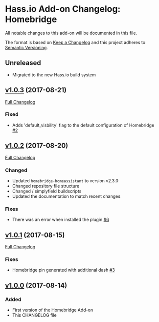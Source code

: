 # Hass.io Add-on Changelog: Homebridge

All notable changes to this add-on will be documented in this file.

The format is based on [Keep a Changelog](http://keepachangelog.com/en/1.0.0/)
and this project adheres to [Semantic Versioning](http://semver.org/spec/v2.0.0.html).

## Unreleased

- Migrated to the new Hass.io build system

## [v1.0.3](https://github.com/hassio-addons/addon-homebridge/tree/v1.0.3) (2017-08-21)
[Full Changelog](https://github.com/hassio-addons/addon-homebridge/compare/v1.0.2...v1.0.3)
### Fixed
- Adds 'default_visbility' flag to the default configuration of Homebridge [#2](https://github.com/hassio-addons/addon-homebridge/issues/2)

## [v1.0.2](https://github.com/hassio-addons/addon-homebridge/tree/v1.0.2) (2017-08-20)
[Full Changelog](https://github.com/hassio-addons/addon-homebridge/compare/v1.0.1...v1.0.2)
### Changed
- Updated `homebridge-homeassistant` to version v2.3.0
- Changed repository file structure
- Changed / simplyfield buildscripts
- Updated the documentation to match recent changes
### Fixes
- There was an error when installed the plugin [#6](https://github.com/hassio-addons/repository/issues/6)

## [v1.0.1](https://github.com/hassio-addons/addon-homebridge/tree/v1.0.1) (2017-08-15)
[Full Changelog](https://github.com/hassio-addons/addon-homebridge/compare/v1.0.0...v1.0.1)
### Fixes
- Homebridge pin generated with additional dash [#3](https://github.com/hassio-addons/repository/issues/3)

## [v1.0.0](https://github.com/hassio-addons/addon-homebridge/tree/v1.0.0) (2017-08-14)
### Added
- First version of the Homebridge Add-on
- This CHANGELOG file
